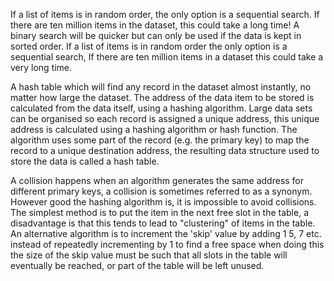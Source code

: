 If a list of items is in random order, the only option is a sequential search. If there are ten million items in the dataset, this could take a long time! A binary search will be quicker but can only be used if the data is kept in sorted order. If a list of items is in random order the only option is a sequential search, If there are ten million items in a dataset this could take a very long time.

A hash table which will find any record in the dataset almost instantly, no matter how large the dataset. The address of the data item to be stored is calculated from the data itself, using a hashing algorithm. Large data sets can be organised so each record is assigned a unique address, this unique address is calculated using a hashing algorithm or hash function. The algorithm uses some part of the record (e.g. the primary key) to map the record to a unique destination address, the resulting data structure used to store the data is called a hash table.

A collision happens when an algorithm generates the same address for different primary keys, a collision is sometimes referred to as a synonym. However good the hashing algorithm is, it is impossible to avoid collisions. The simplest method is to put the item in the next free slot in the table, a disadvantage is that this tends to lead to "clustering" of items in the table. An alternative algorithm is to increment the 'skip' value by adding 1 5, 7 etc. instead of repeatedly incrementing by 1 to find a free space when doing this the size of the skip value must be such that all slots in the table will eventually be reached, or part of the table will be left unused.